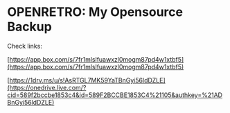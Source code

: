 OPENRETRO: My Opensource Backup
===============================

Check links:

[https://app.box.com/s/7fr1mlslfuawxzl0mogm87pd4w1xtbf5](https://app.box.com/s/7fr1mlslfuawxzl0mogm87pd4w1xtbf5)
 
[https://1drv.ms/u/s!AsRTGL7MK59YaTBnGyi56ldDZLE](https://onedrive.live.com/?cid=589f2bccbe1853c4&id=589F2BCCBE1853C4%21105&authkey=%21ADBnGyi56ldDZLE) 
